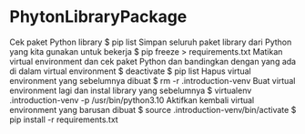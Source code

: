 # PhytonLibraryPackage
Cek paket Python library
$ pip list
Simpan seluruh paket library dari Python yang kita gunakan untuk bekerja
$ pip freeze > requirements.txt
Matikan virtual environment dan cek paket Python dan bandingkan dengan yang ada di dalam virtual environment
$ deactivate
$ pip list
Hapus virtual environment yang sebelumnya dibuat
$ rm -r .introduction-venv
Buat virtual environment lagi dan instal library yang sebelumnya
$ virtualenv .introduction-venv -p /usr/bin/python3.10
Aktifkan kembali virtual environment yang barusan dibuat
$ source .introduction-venv/bin/activate
$ pip install -r requirements.txt
